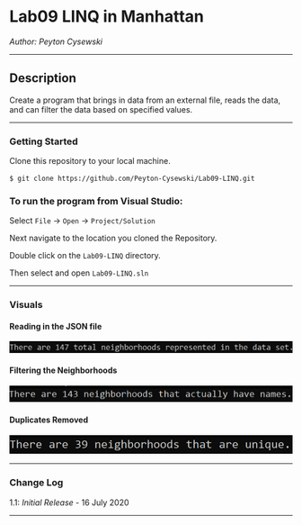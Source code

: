 # Lab09 LINQ in Manhattan

*Author: Peyton Cysewski*

----

## Description
Create a program that brings in data from an external file, reads the data, and can filter the data based on specified values.

---

### Getting Started
Clone this repository to your local machine.

```
$ git clone https://github.com/Peyton-Cysewski/Lab09-LINQ.git
```

### To run the program from Visual Studio:
Select ```File``` -> ```Open``` -> ```Project/Solution```

Next navigate to the location you cloned the Repository.

Double click on the ```Lab09-LINQ``` directory.

Then select and open ```Lab09-LINQ.sln```

---

### Visuals

#### Reading in the JSON file
![Total: 147 Neighborhoods)](./assets/firstquery.png)
#### Filtering the Neighborhoods
![Total: 143 neighborhoods)](./assets/secondquery.png)
#### Duplicates Removed
![Total: 39 neighborhoods)](./assets/thirdquery.png)

---

### Change Log

1.1: *Initial Release* - 16 July 2020


------------------------------